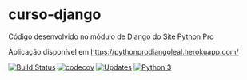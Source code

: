 # curso-django
Código desenvolvido no módulo de Django do [Site Python Pro](www.python.pro.br)

Aplicação disponível em https://pythonprodjangoleal.herokuapp.com/

[![Build Status](https://app.travis-ci.com/Adrand/curso-django.svg?branch=master)](https://travis-ci.com/github/Adrand/curso-django)
[![codecov](https://codecov.io/gh/Adrand/curso-django/branch/master/graph/badge.svg)](https://codecov.io/gh/Adrand/curso-django)
[![Updates](https://pyup.io/repos/github/Adrand/curso-django/shield.svg)](https://pyup.io/repos/github/Adrand/curso-django/)
[![Python 3](https://pyup.io/repos/github/Adrand/curso-django/python-3-shield.svg)](https://pyup.io/repos/github/Adrand/curso-django/)
